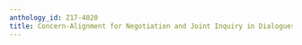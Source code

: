 ```yaml
---
anthology_id: Z17-4020
title: Concern-Alignment for Negotiation and Joint Inquiry in Dialogues
---
```

